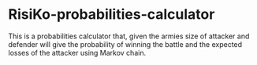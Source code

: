 # RisiKo-probabilities-calculator

This is a probabilities calculator that, given the armies size of attacker and defender will give the probability of winning the battle and the expected losses of the attacker using Markov chain.
